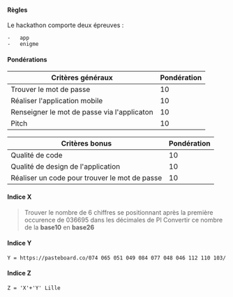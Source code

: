 #### Règles

Le hackathon comporte deux épreuves :

    -   app
    -   enigme



#### Pondérations

| Critères généraux |     Pondération |
| ------ | ------ |
| Trouver le mot de passe | 10 |
| Réaliser l'application mobile | 10 |
| Renseigner le mot de passe via l'applicaton | 10 |
| Pitch | 10 |

| Critères bonus |     Pondération |
| ------ | ------ |
| Qualité de code | 10 |
| Qualité de design de l'application | 10 |
| Réaliser un code pour trouver le mot de passe | 10 |

>

#### Indice X
> Trouver le nombre de 6 chiffres se positionnant après la première occurence de 036695 dans les décimales de PI
> Convertir ce nombre de la **base10** en **base26**

#### Indice Y
`Y = https://pasteboard.co/074 065 051 049 084 077 048 046 112 110 103/`

#### Indice Z
`Z = 'X'+'Y' Lille`



